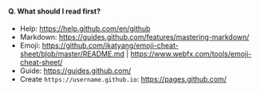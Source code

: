 #### Q. What should I read first?
- Help: https://help.github.com/en/github
- Markdown: https://guides.github.com/features/mastering-markdown/
- Emoji: https://github.com/ikatyang/emoji-cheat-sheet/blob/master/README.md | https://www.webfx.com/tools/emoji-cheat-sheet/
- Guide: https://guides.github.com/
- Create `https://username.github.io`: https://pages.github.com/
